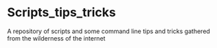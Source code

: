 # Scripts_tips_tricks
A repository of scripts and some command line tips and tricks gathered from the wilderness of the internet
